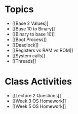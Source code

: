 # Topics
- [[Base 2 Values]]
- [[Base 10 to Binary]]
- [[Binary to base 10]]
- [[Boot Process]]
- [[Deadlock]]
- [[Registers vs RAM vs ROM]]
- [[System calls]]
- [[Threads]]

# Class Activities
- [[Lecture 2 Questions]]
- [[Week 3 OS Homework]]
- [[Week 5 OS Homework]]